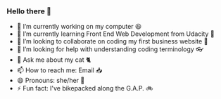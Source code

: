 ### Hello there 👋

- 🔭 I’m currently working on my computer :laughing: 
- 🌱 I’m currently learning Front End Web Development from Udacity :school:
- 👯 I’m looking to collaborate on coding my first business website :briefcase:
- 🤔 I’m looking for help with understanding coding terminology :eyeglasses:
- 💬 Ask me about my cat :cat2:
- 📫 How to reach me: Email :inbox_tray:
- 😄 Pronouns: she/her :woman:
- ⚡ Fun fact: I've bikepacked along the G.A.P. :bike:

<!--
**Deltrece/Deltrece** is a ✨ _special_ ✨ repository because its `README.md` (this file) appears on your GitHub profile.

Here are some ideas to get you started:

- 🔭 I’m currently working on Black History Information
- 🌱 I’m currently learning Front End Web Development
- 👯 I’m looking to collaborate on hosting virtual events
- 🤔 I’m looking for help with understanding coding terminology
- 💬 Ask me about my cat :cat2:
- 📫 How to reach me: :inbox_tray:
- 😄 Pronouns: she/her
- ⚡ Fun fact: I've bikepacked along the G.A.P.
-->
